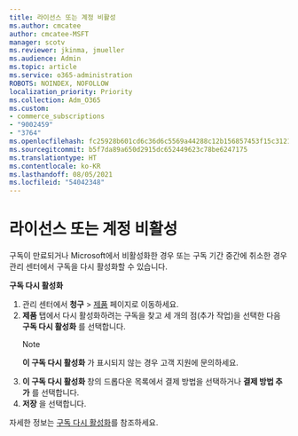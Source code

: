 ```yaml
---
title: 라이선스 또는 계정 비활성
ms.author: cmcatee
author: cmcatee-MSFT
manager: scotv
ms.reviewer: jkinma, jmueller
ms.audience: Admin
ms.topic: article
ms.service: o365-administration
ROBOTS: NOINDEX, NOFOLLOW
localization_priority: Priority
ms.collection: Adm_O365
ms.custom:
- commerce_subscriptions
- "9002459"
- "3764"
ms.openlocfilehash: fc25928b601cd6c36d6c5569a44288c12b156857453f15c312110464e621f251
ms.sourcegitcommit: b5f7da89a650d2915dc652449623c78be6247175
ms.translationtype: HT
ms.contentlocale: ko-KR
ms.lasthandoff: 08/05/2021
ms.locfileid: "54042348"
---
```

# <a name="license-or-account-disabled"></a>라이선스 또는 계정 비활성

구독이 만료되거나 Microsoft에서 비활성화한 경우 또는 구독 기간 중간에 취소한 경우 관리 센터에서 구독을 다시 활성화할 수 있습니다.

**구독 다시 활성화**

1. 관리 센터에서 **청구** > [제품](https://go.microsoft.com/fwlink/p/?linkid=842054) 페이지로 이동하세요.
2. **제품** 탭에서 다시 활성화하려는 구독을 찾고 세 개의 점(추가 작업)을 선택한 다음 **구독 다시 활성화** 를 선택합니다.
    > [!NOTE]
    > **이 구독 다시 활성화** 가 표시되지 않는 경우 고객 지원에 문의하세요.
3. **이 구독 다시 활성화** 창의 드롭다운 목록에서 결제 방법을 선택하거나 **결제 방법 추가** 를 선택합니다.
4. **저장** 을 선택합니다.

자세한 정보는 [구독 다시 활성화](/microsoft-365/commerce/subscriptions/reactivate-your-subscription)를 참조하세요.